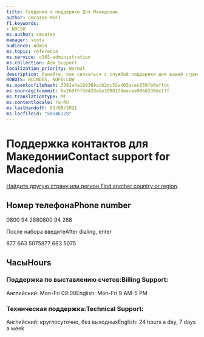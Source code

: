 ```yaml
---
title: Сведения о поддержке Для Македонии
author: cmcatee-MSFT
f1.keywords:
- NOCSH
ms.author: cmcatee
manager: scotv
audience: Admin
ms.topic: reference
ms.service: o365-administration
ms.collection: Adm_Support
localization_priority: Normal
description: Узнайте, как связаться с службой поддержки для вашей страны или региона.
ROBOTS: NOINDEX, NOFOLLOW
ms.openlocfilehash: 3381a4a109369acb2dc53ad03acec659fb6effdc
ms.sourcegitcommit: 6e260f5f5842debe1098138eecea9068330dc17f
ms.translationtype: MT
ms.contentlocale: ru-RU
ms.lasthandoff: 03/08/2021
ms.locfileid: "50546128"
---
```

# <a name="contact-support-for-macedonia"></a><span data-ttu-id="74d58-103">Поддержка контактов для Македонии</span><span class="sxs-lookup"><span data-stu-id="74d58-103">Contact support for Macedonia</span></span>

<span data-ttu-id="74d58-104">[Найдите другую страну или регион.](../contact-support-for-business-products.md)</span><span class="sxs-lookup"><span data-stu-id="74d58-104">[Find another country or region](../contact-support-for-business-products.md).</span></span>

## <a name="phone-number"></a><span data-ttu-id="74d58-105">Номер телефона</span><span class="sxs-lookup"><span data-stu-id="74d58-105">Phone number</span></span>
<span data-ttu-id="74d58-106">0800 94 288</span><span class="sxs-lookup"><span data-stu-id="74d58-106">0800 94 288</span></span>

<span data-ttu-id="74d58-107">После набора введите</span><span class="sxs-lookup"><span data-stu-id="74d58-107">After dialing, enter</span></span>

<span data-ttu-id="74d58-108">877 663 5075</span><span class="sxs-lookup"><span data-stu-id="74d58-108">877 663 5075</span></span>

## <a name="hours"></a><span data-ttu-id="74d58-109">Часы</span><span class="sxs-lookup"><span data-stu-id="74d58-109">Hours</span></span>
### <a name="billing-support"></a><span data-ttu-id="74d58-110">Поддержка по выставлению счетов:</span><span class="sxs-lookup"><span data-stu-id="74d58-110">Billing Support:</span></span>

<span data-ttu-id="74d58-111">Английский: Mon-Fri 09:00</span><span class="sxs-lookup"><span data-stu-id="74d58-111">English: Mon-Fri 9 AM-5 PM</span></span>

### <a name="technical-support"></a><span data-ttu-id="74d58-112">Техническая поддержка:</span><span class="sxs-lookup"><span data-stu-id="74d58-112">Technical Support:</span></span>

<span data-ttu-id="74d58-113">Английский: круглосуточно, без выходных</span><span class="sxs-lookup"><span data-stu-id="74d58-113">English: 24 hours a day, 7 days a week</span></span>
